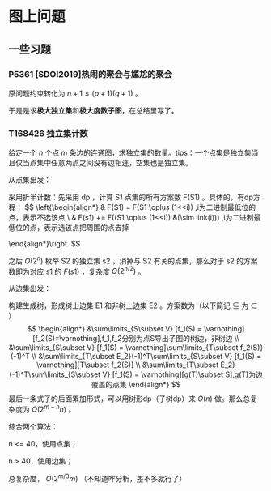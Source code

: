 # 图上问题

## 一些习题

### P5361 [SDOI2019]热闹的聚会与尴尬的聚会

原问题约束转化为 $n+1\leq (p+1)(q+1)$ 。

于是是求**极大独立集**和**极大度数子图**，在总结里写了。

### T168426 独立集计数

给定一个 $n$ 个点 $m$ 条边的连通图，求独立集的数量。tips：一个点集是独立集当且仅当点集中任意两点之间没有边相连，空集也是独立集。

从点集出发：

采用折半计数：先采用 dp ，计算 S1 点集的所有方案数 F(S1) 。具体的，有dp方程：
$$
\left\{\begin{align*}
& F(S1) = F(S1 \oplus (1<<i)) ,i为二进制最低位的点，表示不选该点
\\
& F(s1) += F((S1 \oplus (1<<i)) \&(\sim link(i))) ,i为二进制最低位的点，表示选该点把周围的点去掉

\end{align*}\right.
$$


之后 $O(2^n)$ 枚举 S2 的独立集 s2 ，消掉与 S2 有关的点集，那么对于 s2 的方案数即为对应 s1 的 $F(s1)$ ，复杂度 $O(2^{n / 2})$ 。

从边集出发：

构建生成树，形成树上边集 E1 和非树上边集 E2 。方案数为（以下简记 $\subseteq$ 为 $\subset$ ）
$$
\begin{align*}
&\sum\limits_{S\subset V} [f_1(S) = \varnothing][f_2(S)=\varnothing],f_1,f_2分别为点S导出子图的树边，非树边
\\
&\sum\limits_{S\subset V} [f_1(S) = \varnothing]\sum\limits_{T\subset f_2(S)}(-1)^T
\\
&\sum\limits_{T\subset E_2}(-1)^T\sum\limits_{S\subset V} [f_1(S) = \varnothing][T\subset f_2(S)]
\\
&\sum\limits_{T\subset E_2}(-1)^T\sum\limits_{S\subset V} [f_1(S) = \varnothing][g(T)\subset S],g(T)为边覆盖的点集
\end{align*}
$$
最后一条式子的后面累加形式，可以用树形dp（子树dp）来 $O(n)$ 做。那么总复杂度为 $O(2^{m-n}n)$ 。

综合两个算法：

n <= 40，使用点集；

n > 40，使用边集；

总复杂度， $O(2^{m/3}m)$ （不知道咋分析，差不多就行了） 

